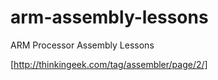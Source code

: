 # arm-assembly-lessons
ARM Processor Assembly Lessons

[http://thinkingeek.com/tag/assembler/page/2/]
